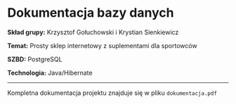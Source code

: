 # Dokumentacja bazy danych

**Skład grupy:** Krzysztof Gołuchowski i Krystian Sienkiewicz

**Temat:** Prosty sklep internetowy z suplementami dla sportowców

**SZBD:** PostgreSQL

**Technologia:** Java/Hibernate

---

Kompletna dokumentacja projektu znajduje się w pliku `dokumentacja.pdf`
